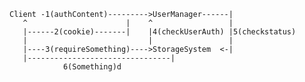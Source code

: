     Client -1(authContent)--------->UserManager------|
       ^                      |    ^                 |
       |------2(cookie)-------|    |4(checkUserAuth) |5(checkstatus)
       |                           |                 |
       |----3(requireSomething)---->StorageSystem  <-|
       |--------------------------------|
                6(Something)d
